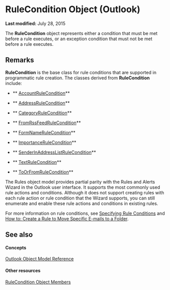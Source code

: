 
# RuleCondition Object (Outlook)

 **Last modified:** July 28, 2015

The  **RuleCondition** object represents either a condition that must be met before a rule executes, or an exception condition that must not be met before a rule executes.

## Remarks

 **RuleCondition** is the base class for rule conditions that are supported in programmatic rule creation. The classes derived from **RuleCondition** include:


-  ** [AccountRuleCondition](1b746449-1357-36c2-5081-392ea85fb71e.md)**
    
-  ** [AddressRuleCondition](8cf897ad-a8f9-67ea-c0fa-d7f4bb917bd4.md)**
    
-  ** [CategoryRuleCondition](7a9b8271-d673-1c69-9a2a-11fd1e5fb262.md)**
    
-  ** [FromRssFeedRuleCondition](8de6e629-7e3d-b4df-d758-a5bff3abd6a1.md)**
    
-  ** [FormNameRuleCondition](75b7f687-66e6-4863-b8aa-f19e98fedc45.md)**
    
-  ** [ImportanceRuleCondition](52985055-f995-5613-d27f-7ad9618cfb46.md)**
    
-  ** [SenderInAddressListRuleCondition](c43aa055-8d4f-e264-07dd-4c5519faf1c7.md)**
    
-  ** [TextRuleCondition](87e9ca00-7577-02c2-fb6f-a5dc2054ad8b.md)**
    
-  ** [ToOrFromRuleCondition](ec5cae2a-cde8-5681-6a49-74e2f0226a4f.md)**
    


The Rules object model provides partial parity with the Rules and Alerts Wizard in the Outlook user interface. It supports the most commonly used rule actions and conditions. Although it does not support creating rules with each rule action or rule condition that the Wizard supports, you can still enumerate and enable these rule actions and conditions in existing rules. 

For more information on rule conditions, see  [Specifying Rule Conditions](812c131a-fe23-1b8b-5e2d-9459d7102630.md) and [How to: Create a Rule to Move Specific E-mails to a Folder](e72fa307-8224-c2d2-1318-a18cd8e9f22f.md).


## See also


#### Concepts


 [Outlook Object Model Reference](73221b13-d8d8-99b8-3394-b95dbbfd5ddc.md)
#### Other resources


 [RuleCondition Object Members](0dd281de-2c65-fd29-8409-b71151328c7f.md)

